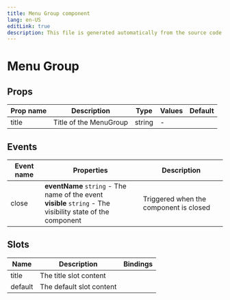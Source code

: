 ```yaml
---
title: Menu Group component
lang: en-US
editLink: true
description: This file is generated automatically from the source code. Changes made here will be lost.
---
```


# Menu Group

<!--@include: ./menuGroup.doc.md-->

## Props

| Prop name | Description            | Type   | Values | Default |
| --------- | ---------------------- | ------ | ------ | ------- |
| title     | Title of the MenuGroup | string | -      |         |

## Events

| Event name | Properties                                                                                                      | Description                            |
| ---------- | --------------------------------------------------------------------------------------------------------------- | -------------------------------------- |
| close      | **eventName** `string` - The name of the event<br/>**visible** `string` - The visibility state of the component | Triggered when the component is closed |

## Slots

| Name    | Description              | Bindings |
| ------- | ------------------------ | -------- |
| title   | The title slot content   |          |
| default | The default slot content |          |
